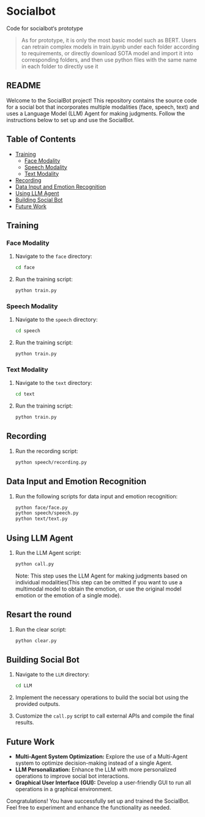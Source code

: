 # Socialbot
Code for socialbot‘s prototype

> As for prototype, it is only the most basic model such as BERT. Users can retrain complex models in train.ipynb under each folder according to requirements, or directly download SOTA model and import it into corresponding folders, and then use python files with the same name in each folder to directly use it

## README

Welcome to the SocialBot project! This repository contains the source code for a social bot that incorporates multiple modalities (face, speech, text) and uses a Language Model (LLM) Agent for making judgments. Follow the instructions below to set up and use the SocialBot.

## Table of Contents
- [Training](#training)
  - [Face Modality](#face-modality)
  - [Speech Modality](#speech-modality)
  - [Text Modality](#text-modality)
- [Recording](#recording)
- [Data Input and Emotion Recognition](#data-input-and-emotion-recognition)
- [Using LLM Agent](#using-llm-agent)
- [Building Social Bot](#building-social-bot)
- [Future Work](#future-work)

## Training

### Face Modality

1. Navigate to the `face` directory:
   ```bash
   cd face
   ```

2. Run the training script:
   ```bash
   python train.py
   ```

### Speech Modality

1. Navigate to the `speech` directory:
   ```bash
   cd speech
   ```

2. Run the training script:
   ```bash
   python train.py
   ```

### Text Modality

1. Navigate to the `text` directory:
   ```bash
   cd text
   ```

2. Run the training script:
   ```bash
   python train.py
   ```

## Recording

1. Run the recording script:
   ```bash
   python speech/recording.py
   ```

## Data Input and Emotion Recognition

1. Run the following scripts for data input and emotion recognition:
   ```bash
   python face/face.py
   python speech/speech.py
   python text/text.py
   ```

## Using LLM Agent

1. Run the LLM Agent script:
   ```bash
   python call.py
   ```

   Note: This step uses the LLM Agent for making judgments based on individual modalities(This step can be omitted if you want to use a multimodal model to obtain the emotion, or use the original model emotion or the emotion of a single mode).

## Resart the round

1. Run the clear script:
   ```bash
   python clear.py
   ```

## Building Social Bot

1. Navigate to the `LLM` directory:
   ```bash
   cd LLM
   ```

2. Implement the necessary operations to build the social bot using the provided outputs.

3. Customize the `call.py` script to call external APIs and compile the final results.

## Future Work

- **Multi-Agent System Optimization:** Explore the use of a Multi-Agent system to optimize decision-making instead of a single Agent.
- **LLM Personalization:** Enhance the LLM with more personalized operations to improve social bot interactions.
- **Graphical User Interface (GUI):** Develop a user-friendly GUI to run all operations in a graphical environment.

Congratulations! You have successfully set up and trained the SocialBot. Feel free to experiment and enhance the functionality as needed.

